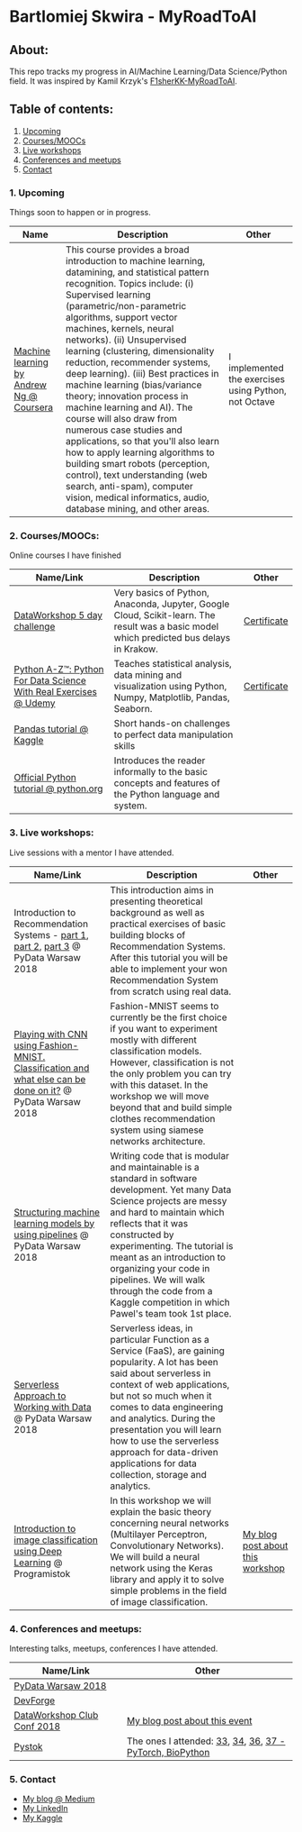 # Bartlomiej Skwira - MyRoadToAI

## About:
This repo tracks my progress in AI/Machine Learning/Data Science/Python field. It was inspired by Kamil Krzyk's [F1sherKK-MyRoadToAI](https://github.com/FisherKK/F1sherKK-MyRoadToAI).  

## Table of contents:

1. [Upcoming](https://github.com/BartlomiejSkwira/MyRoadToAI#1-upcoming)
2. [Courses/MOOCs](https://github.com/BartlomiejSkwira/MyRoadToAI#2-coursesmoocs)
3. [Live workshops](https://github.com/BartlomiejSkwira/MyRoadToAI#3-live-workshops)
4. [Conferences and meetups](https://github.com/BartlomiejSkwira/MyRoadToAI#4-conferences-and-meetups)
5. [Contact](https://github.com/BartlomiejSkwira/MyRoadToAI#5-contact)


### 1. Upcoming
Things soon to happen or in progress.

Name | Description | Other
----------|----------|------------|
| [Machine learning by Andrew Ng @ Coursera](https://www.coursera.org/learn/machine-learning) | This course provides a broad introduction to machine learning, datamining, and statistical pattern recognition. Topics include: (i) Supervised learning (parametric/non-parametric algorithms, support vector machines, kernels, neural networks). (ii) Unsupervised learning (clustering, dimensionality reduction, recommender systems, deep learning). (iii) Best practices in machine learning (bias/variance theory; innovation process in machine learning and AI). The course will also draw from numerous case studies and applications, so that you'll also learn how to apply learning algorithms to building smart robots (perception, control), text understanding (web search, anti-spam), computer vision, medical informatics, audio, database mining, and other areas. | I implemented the exercises using Python, not Octave


### 2. Courses/MOOCs:
Online courses I have finished

Name/Link | Description |  Other
-----|-------------|------
[DataWorkshop 5 day challenge](http://dataworkshop.eu/challenge) |Very basics of Python, Anaconda, Jupyter, Google Cloud, Scikit-learn. The result was a basic model which predicted bus delays in Krakow.  | [Certificate]()
[Python A-Z™: Python For Data Science With Real Exercises @ Udemy](https://www.udemy.com/python-coding/learn/v4/overview) | Teaches statistical analysis, data mining and visualization using Python, Numpy, Matplotlib, Pandas, Seaborn. | [Certificate](https://www.udemy.com/certificate/UC-CI7PT7QR)
[Pandas tutorial @ Kaggle](https://www.kaggle.com/learn/pandas) | Short hands-on challenges to perfect data manipulation skills | |
[Official Python tutorial @ python.org](https://docs.python.org/3/tutorial/) | Introduces the reader informally to the basic concepts and features of the Python language and system. | |

### 3. Live workshops:
Live sessions with a mentor I have attended.

Name/Link | Description |  Other
-----|-------------|------
| Introduction to Recommendation Systems - [part 1](https://pydata.org/warsaw2018/schedule/presentation/58/), [part 2](https://pydata.org/warsaw2018/schedule/presentation/59/), [part 3](https://pydata.org/warsaw2018/schedule/presentation/60/) @ PyData Warsaw 2018 | This introduction aims in presenting theoretical background as well as practical exercises of basic building blocks of Recommendation Systems. After this tutorial you will be able to implement your won Recommendation System from scratch using real data. ||
| [Playing with CNN using Fashion-MNIST. Classification and what else can be done on it?](https://pydata.org/warsaw2018/schedule/presentation/62/)  @ PyData Warsaw 2018 | Fashion-MNIST seems to currently be the first choice if you want to experiment mostly with different classification models. However, classification is not the only problem you can try with this dataset. In the workshop we will move beyond that and build simple clothes recommendation system using siamese networks architecture. ||
| [Structuring machine learning models by using pipelines](https://pydata.org/warsaw2018/schedule/presentation/45/) @ PyData Warsaw 2018 | Writing code that is modular and maintainable is a standard in software development. Yet many Data Science projects are messy and hard to maintain which reflects that it was constructed by experimenting. The tutorial is meant as an introduction to organizing your code in pipelines. We will walk through the code from a Kaggle competition in which Pawel's team took 1st place. ||
| [Serverless Approach to Working with Data](https://pydata.org/warsaw2018/schedule/presentation/61/) @ PyData Warsaw 2018 | Serverless ideas, in particular Function as a Service (FaaS), are gaining popularity. A lot has been said about serverless in context of web applications, but not so much when it comes to data engineering and analytics. During the presentation you will learn how to use the serverless approach for data-driven applications for data collection, storage and analytics. ||
| [Introduction to image classification using Deep Learning](https://bpnt.bialystok.pl/PL/spolecznosc-bpn-t/startup-kalendarz/warsztaty-w-ramach-programistoku-w-bpn-t) @ Programistok | In this workshop we will explain the basic theory concerning neural networks (Multilayer Perceptron, Convolutionary Networks). We will build a neural network using the Keras library and apply it to solve simple problems in the field of image classification. | [My blog post about this workshop](https://blog.goodaudience.com/intro-to-image-classification-with-deep-learning-workshop-with-kamil-krzyk-programistok-78a97ce8cdda?gi=90a0defd296c)


### 4. Conferences and meetups:
Interesting talks, meetups, conferences I have attended.

Name/Link | Other
----------|------
| [PyData Warsaw 2018](https://pydata.org/warsaw2018/) ||
| [DevForge](https://www.facebook.com/events/2155928724727596/) ||
| [DataWorkshop Club Conf 2018](http://conf.dataworkshop.eu/) | [My blog post about this event](https://medium.com/@BartekSkwira/data-workshop-club-conf-how-all-it-conferences-should-be-made-1aaff7eb7402) |
| [Pystok](http://pystok.org/) | The ones I attended: [33](https://www.facebook.com/events/549061748861552/), [34](https://www.facebook.com/events/161588124780347/), [36](https://www.facebook.com/events/284180775778423/), [37 - PyTorch, BioPython](https://www.facebook.com/events/1814285062013212/)|


### 5. Contact
- [My blog @ Medium](https://medium.com/@BartekSkwira)
- [My LinkedIn](https://www.linkedin.com/in/bartlomiejskwira/)
- [My Kaggle](https://www.kaggle.com/bartekskwira)
